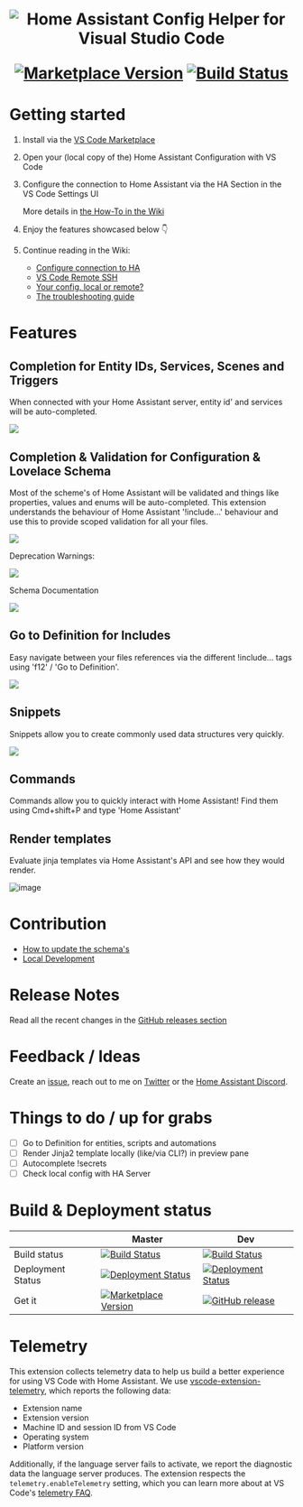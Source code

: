 <h1 align="center">

<img src="https://raw.githubusercontent.com/keesschollaart81/vscode-home-assistant/dev/assets/header.png" alt="Home Assistant Config Helper for Visual Studio Code"/>

[![Marketplace Version](https://vsmarketplacebadge.apphb.com/version/keesschollaart.vscode-home-assistant.svg "Current Release")](https://marketplace.visualstudio.com/items?itemName=keesschollaart.vscode-home-assistant)  [![Build Status](https://caseonline.visualstudio.com/vscode-home-assistant/_apis/build/status/keesschollaart81.vscode-home-assistant?branchName=master)](https://caseonline.visualstudio.com/vscode-home-assistant/_build/index?definitionId=23)

</h1>

# Getting started

1. Install via the [VS Code Marketplace](https://marketplace.visualstudio.com/items?itemName=keesschollaart.vscode-home-assistant)

2. Open your (local copy of the) Home Assistant Configuration with VS Code

3. Configure the connection to Home Assistant via the HA Section in the VS Code Settings UI

   More details in [the How-To in the Wiki](https://github.com/keesschollaart81/vscode-home-assistant/wiki/Configure-connection-to-HA)

4. Enjoy the features showcased below 👇

5. Continue reading in the Wiki:

    - [Configure connection to HA](https://github.com/keesschollaart81/vscode-home-assistant/wiki/Configure-connection-to-HA)
    - [VS Code Remote SSH](https://github.com/keesschollaart81/vscode-home-assistant/wiki/VS-Code-Remote-SSH)
    - [Your config, local or remote?](https://github.com/keesschollaart81/vscode-home-assistant/wiki/Your-config,-local-or-remote%3F)
    - [The troubleshooting guide](https://github.com/keesschollaart81/vscode-home-assistant/wiki/Troubleshooting)

# Features

## Completion for Entity IDs, Services, Scenes and Triggers

When connected with your Home Assistant server, entity id' and services will be auto-completed.

<img src="https://raw.githubusercontent.com/keesschollaart81/vscode-home-assistant/dev/assets/entity_service_completion.gif">

## Completion & Validation for Configuration & Lovelace Schema

Most of the scheme's of Home Assistant will be validated and things like properties, values and enums will be auto-completed. This extension understands the behaviour of Home Assistant '!include...' behaviour and use this to provide scoped validation for all your files.

<img src="https://raw.githubusercontent.com/keesschollaart81/vscode-home-assistant/dev/assets/schema_validation_completion.gif">

Deprecation Warnings:

<img src="https://raw.githubusercontent.com/keesschollaart81/vscode-home-assistant/dev/assets/deprecation-warnings.gif">

Schema Documentation

<img src="https://raw.githubusercontent.com/keesschollaart81/vscode-home-assistant/dev/assets/schema_documentation.gif">

## Go to Definition for Includes

Easy navigate between your files references via the different !include... tags using 'f12' / 'Go to Definition'.

<img src="https://raw.githubusercontent.com/keesschollaart81/vscode-home-assistant/dev/assets/go_to_definition.gif">

## Snippets

Snippets allow you to create commonly used data structures very quickly.

<img src="https://raw.githubusercontent.com/keesschollaart81/vscode-home-assistant/dev/assets/snippet.gif">

## Commands

Commands allow you to quickly interact with Home Assistant! Find them using Cmd+shift+P and type 'Home Assistant'

## Render templates
Evaluate jinja templates via Home Assistant's API and see how they would render.

![image](https://user-images.githubusercontent.com/6755359/69496084-6b089d80-0ece-11ea-8496-50251b91732f.png)

# Contribution

- [How to update the schema's](https://github.com/keesschollaart81/vscode-home-assistant/wiki/HowTo:-Update-the-schema's)
- [Local Development](https://github.com/keesschollaart81/vscode-home-assistant/wiki/Local-development)

# Release Notes

Read all the recent changes in the [GitHub releases section](https://github.com/keesschollaart81/vscode-home-assistant/releases)

# Feedback / Ideas

Create an [issue](https://github.com/keesschollaart81/vscode-home-assistant/issues/new/choose), reach out to me on [Twitter](https://twitter.com/keesschollaart) or the [Home Assistant Discord](https://discord.gg/c5DvZ4e).

# Things to do / up for grabs

- [ ] Go to Definition for entities, scripts and automations
- [ ] Render Jinja2 template locally (like/via CLI?) in preview pane
- [ ] Autocomplete !secrets
- [ ] Check local config with HA Server

# Build & Deployment status

|                     | Master   | Dev  |
|--------------------------------|-----------------|-----------------|
| Build status |  [![Build Status](https://caseonline.visualstudio.com/vscode-home-assistant/_apis/build/status/keesschollaart81.vscode-home-assistant?branchName=master)](https://caseonline.visualstudio.com/vscode-home-assistant/_build/index?definitionId=23)   | [![Build Status](https://caseonline.visualstudio.com/vscode-home-assistant/_apis/build/status/keesschollaart81.vscode-home-assistant?branchName=dev)](https://caseonline.visualstudio.com/vscode-home-assistant/_build/index?definitionId=23)
| Deployment Status | [![Deployment Status](https://caseonline.vsrm.visualstudio.com/_apis/public/Release/badge/b5e7419e-352f-433e-8690-463d52b2c4f7/1/2)](https://caseonline.visualstudio.com/vscode-home-assistant/_releases2?definitionId=1) |[![Deployment Status](https://caseonline.vsrm.visualstudio.com/_apis/public/Release/badge/b5e7419e-352f-433e-8690-463d52b2c4f7/1/1)](https://caseonline.visualstudio.com/vscode-home-assistant/_releases2?definitionId=1)|
| Get it | [![Marketplace Version](https://vsmarketplacebadge.apphb.com/version/keesschollaart.vscode-home-assistant.svg "Current Release")](https://marketplace.visualstudio.com/items?itemName=keesschollaart.vscode-home-assistant) | [![GitHub release](https://img.shields.io/github/release-pre/keesschollaart81/vscode-home-assistant.svg)](https://github.com/keesschollaart81/vscode-home-assistant/releases)|

# Telemetry

This extension collects telemetry data to help us build a better experience for
using VS Code with Home Assistant. We use [vscode-extension-telemetry](https://github.com/Microsoft/vscode-extension-telemetry),
which reports the following data:

- Extension name
- Extension version
- Machine ID and session ID from VS Code
- Operating system
- Platform version

Additionally, if the language server fails to activate, we report the diagnostic
data the language server produces. The extension respects the `telemetry.enableTelemetry`
setting, which you can learn more about at VS Code's
[telemetry FAQ](https://code.visualstudio.com/docs/supporting/faq#_how-to-disable-telemetry-reporting).
